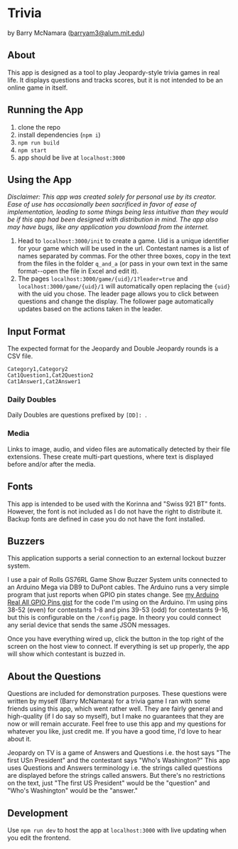 # Trivia

by Barry McNamara (barryam3@alum.mit.edu)

## About

This app is designed as a tool to play Jeopardy-style trivia games in real
life. It displays questions and tracks scores, but it is not intended to be
an online game in itself.

## Running the App

1. clone the repo
2. install dependencies (`npm i`)
3. `npm run build`
4. `npm start`
5. app should be live at `localhost:3000`

## Using the App

_Disclaimer: This app was created solely for personal use by its creator. Ease
of use has occasionally been sacrificed in favor of ease of implementation,
leading to some things being less intuitive than they would be if this app had
been designed with distribution in mind. The app also may have bugs, like any
application you download from the internet._

1. Head to `localhost:3000/init` to create a game. Uid is a unique identifier
   for your game which will be used in the url. Contestant names is a list of names
   separated by commas. For the other three boxes, copy in the text from the files
   in the folder `q_and_a` (or pass in your own text in the same format--open the
   file in Excel and edit it).
2. The pages `localhost:3000/game/{uid}/1?leader=true` and
   `localhost:3000/game/{uid}/1` will automatically open replacing the `{uid}`
   with the uid you chose. The leader page allows you to click between
   questions and change the display. The follower page automatically updates
   based on the actions taken in the leader.

## Input Format

The expected format for the Jeopardy and Double Jeopardy rounds is a CSV file.

```
Category1,Category2
Cat1Question1,Cat2Question2
Cat1Answer1,Cat2Answer1
```

### Daily Doubles

Daily Doubles are questions prefixed by `[DD]: `.

### Media

Links to image, audio, and video files are automatically detected by their
file extensions. These create multi-part questions, where text is displayed
before and/or after the media.

## Fonts

This app is intended to be used with the Korinna and "Swiss 921 BT" fonts.
However, the font is not included as I do not have the right to distribute
it. Backup fonts are defined in case you do not have the font installed.

## Buzzers

This application supports a serial connection to an external lockout buzzer
system. 

I use a pair of Rolls GS76RL Game Show Buzzer System units connected to an
Arduino Mega via DB9 to DuPont cables. The Arduino runs a very simple program
that just reports when GPIO pin states change. See
[my Arduino Real All GPIO Pins gist](https://gist.github.com/barryam3/8d584e33b63830d70d650c0be64dbf01)
for the code I'm using on the Arduino. I'm using pins 38-52 (even) for
contestants 1-8 and pins 39-53 (odd) for contestants 9-16, but this is
configurable on the `/config` page. In theory you could connect any serial
device that sends the same JSON messages.

Once you have everything wired up, click the button in the top right of the
screen on the host view to connect. If everything is set up properly, the app
will show which contestant is buzzed in.

## About the Questions

Questions are included for demonstration purposes. These questions were written
by myself (Barry McNamara) for a trivia game I ran with some friends using this
app, which went rather well. They are fairly general and high-quality (if I do
say so myself), but I make no guarantees that they are now or will remain
accurate. Feel free to use this app and my questions for whatever you like,
just credit me. If you have a good time, I'd love to hear about it.

Jeopardy on TV is a game of Answers and Questions i.e. the host says "The first
USn President" and the contestant says "Who's Washington?" This app uses
Questions and Answers terminology i.e. the strings called questions are
displayed before the strings called answers. But there's no restrictions on the
text, just "The first US President" would be the "question" and "Who's
Washington" would be the "answer."

## Development

Use `npm run dev` to host the app at `localhost:3000` with live updating when you edit the frontend.
